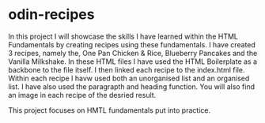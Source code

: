 # odin-recipes

In this project I will showcase the skills I have learned within the HTML Fundamentals by creating recipes using these fundamentals. I have created 3 recipes,
namely the, One Pan Chicken & Rice, Blueberry Pancakes and the Vanilla Milkshake. In these HTML files I have used the HTML Boilerplate as a backbone to the file itself.
I then linked each recipe to the index.html file. Within each recipe I havw used both an unorganised list and an organised list. I have also used the paragrapth and heading function.
You will also find an image in each recipe of the desried result. 

This project focuses on HMTL fundamentals put into practice.


